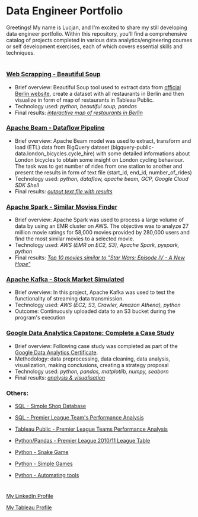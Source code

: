 # Data Engineer Portfolio

Greetings! My name is Lucjan, and I'm excited to share my still developing data engineer portfolio. Within this repository, you'll find a comprehensive catalog of projects completed in various data analytics/engineering courses or self development exercises, each of which covers essential skills and techniques.
#
### [Web Scrapping - Beautiful Soup](https://github.com/lucjankonopka/web_scrapping)

- Brief overview:   Beautiful Soup tool used to extract data from [official Berlin website](https://www.berlin.de/restaurants/stadtteile/), create a dataset with all restaurants in Berlin and then visualize in form of map of restaurants in Tableau Public.
- Technology used: *python, beautiful soup, pandas*
- Final results: [*interactive map of restaurants in Berlin*](https://public.tableau.com/app/profile/lucjan.konopka/viz/RestaurantsinBerlin/RestaurantsinBerlin)

### [Apache Beam - Dataflow Pipeline](https://github.com/lucjankonopka/dataflow_pipeline_bicycles)

- Brief overview:   Apache Beam model was used to extract, transform and load (ETL) data from BigQuery dataset (bigquery-public-data.london_bicycles.cycle_hire) with some detailed informations about London bicycles to obtain some insight on London cycling behaviour. 
The task was to get number of rides from one station to another and present the results in form of text file (start_id, end_id, number_of_rides)
- Technology used: *python, dataflow, apache beam, GCP, Google Cloud SDK Shell*
- Final results: [*output text file with results*](https://raw.githubusercontent.com/lucjankonopka/dataflow_pipeline_bicycles/main/output.txt)
  
### [Apache Spark - Similar Movies Finder](https://github.com/lucjankonopka/spark-movielens)

- Brief overview:   Apache Spark was used to process a large volume of data by using an EMR cluster on AWS. The objective was to analyze 27 million movie ratings for 58,000 movies provided by 280,000 users and find the most similar movies to a selected movie.
- Technology used: *AWS (EMR on EC2, S3), Apache Spark, pyspark, python*
- Final results: [*Top 10 movies similar to "Star Wars: Episode IV - A New Hope"*](https://raw.githubusercontent.com/lucjankonopka/spark-movielens/main/similar_movies.txt)

### [Apache Kafka - Stock Market Simulated](https://github.com/lucjankonopka/kafka_stock_market)

- Brief overview:   In this project, Apache Kafka was used to test the functionality of streaming data transmission.
- Technology used: *AWS (EC2, S3, Crawler, Amazon Athena), python*
- Outcome: Continuously uploaded data to an S3 bucket during the program's execution

### [Google Data Analytics Capstone: Complete a Case Study](https://github.com/lucjankonopka/cyclistic_case_study)

- Brief overview: Following case study was completed as part of the [Google Data Analytics Certificate](https://www.credly.com/badges/d8457d2e-06e4-4142-8ea1-4cfd52f24c67/linked_in_profile).
- Methodology: data preprocessing, data cleaning, data analysis, visualization, making conclusions, creating a strategy proposal
- Technology used: *python, pandas, matplotlib, numpy, seaborn*
- Final results: [*analysis & visualisation*](https://github.com/lucjankonopka/cyclistic_case_study/blob/main/How%20Does%20a%20Bike-Share%20%20Navigate%20Speedy%20Success.pdf)

### Others:
- [SQL - Simple Shop Database](https://github.com/lucjankonopka/sql_shop_database) 

- [SQL - Premier League Team's Performance Analysis](https://github.com/lucjankonopka/sql_premier_league) 

- [Tableau Public - Premier League Teams Performance Analysis](https://public.tableau.com/app/profile/lucjan.konopka/viz/PremierLeagueanalysis_16762432338890/PremierLeagueTeamsAnalysis) 

- [Python/Pandas - Premier League 2010/11 League Table](https://github.com/lucjankonopka/pandas_data_analysis) 

- [Python - Snake Game](https://github.com/lucjankonopka/snake_game_python) 

- [Python - Simple Games](https://github.com/lucjankonopka/simple_python_games) 

- [Python - Automating tools](https://github.com/lucjankonopka/automating_tools) 

# 
[My LinkedIn Profile](https://www.linkedin.com/in/lucjankonopka/)

[My Tableau Profile](https://public.tableau.com/app/profile/lucjan.konopka)
